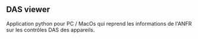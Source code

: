 ## DAS viewer

Application python pour PC / MacOs qui reprend les informations de l'ANFR sur les contrôles DAS des appareils.